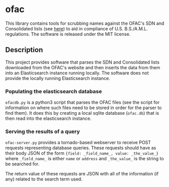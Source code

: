 # ofac

This library contains tools for scrubbing names against the OFAC's SDN and Consolidated lists (see [here](https://www.treasury.gov/resource-center/sanctions/Pages/default.aspx)) to aid in compliance of U.S. B.S./A.M.L. regulations.  The software is released under the MIT license. 

## Description

This project provides software that parses the SDN and Consolidated lists downloaded from the OFAC's website and then inserts the data from them into an Elasticsearch instance running locally. The software does not provide the locally running Elasticsearch instance.  

### Populating the elasticsearch database

`ofacdb.py` is a python3 script that parses the OFAC files (see the script for information on where such files need to be stored in order for the parser to find them).  It does this by creating a local sqlite database (`ofac.db`) that is then read into the elasticsearch instance.  

### Serving the results of a query

`ofac-server.py` provides a tornado-based webserver to receive POST requests representing database queries.  These requests should have as their body JSON of the form `{field: _field_name_, value: _the_value_}` where `_field_name_` is either `name` or `address` and `_the_value_` is the string to be searched for.  

The return value of these requests are JSON with all of the information (if any) related to the search term used.  

